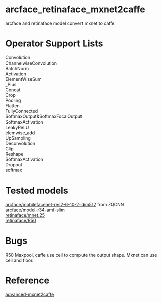 # arcface_retinaface_mxnet2caffe
arcface and retinaface model convert mxnet to caffe.

# Operator Support Lists
Convolution  
ChannelwiseConvolution  
BatchNorm  
Activation  
ElementWiseSum  
_Plus  
Concat  
Crop  
Pooling  
Flatten  
FullyConnected  
SoftmaxOutput&SoftmaxFocalOutput  
SoftmaxActivation  
LeakyReLU  
elemwise_add  
UpSampling  
Deconvolution  
Clip  
Reshape  
SoftmaxActivation  
Dropout  
softmax  

# Tested models
[arcface/mobilefacenet-res2-6-10-2-dim512](https://pan.baidu.com/s/1_0O3kJ5dMmD-HdRwNR0Hpw#list/path=%2F) from ZQCNN  
[arcface/model-r34-amf-slim](https://github.com/deepinsight/insightface/wiki/Model-Zoo)  
[retinaface/mnet.25](https://github.com/deepinsight/insightface/issues/669)  
[retinaface/R50](https://pan.baidu.com/s/1C6nKq122gJxRhb37vK0_LQ)  

# Bugs
R50 Maxpool, caffe use ceil to compute the output shape. Mxnet can use ceil and floor.  

# Reference
[advanced-mxnet2caffe](https://github.com/szad670401/advanced-mxnet2caffe)  
